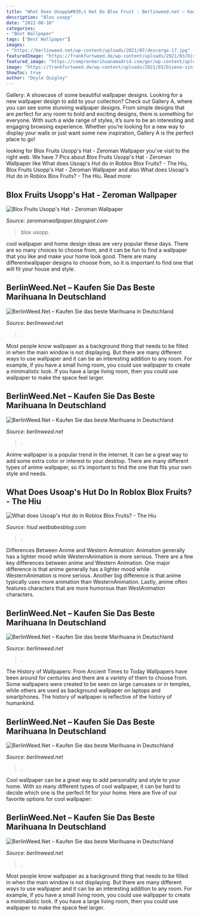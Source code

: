 ```yaml
---
title: "What Does Usopp&#039;s Hat Do Blox Fruit : Berlinweed.net – Kaufen Sie Das Beste Marihuana In Deutschland"
description: "Blox usopp"
date: "2022-08-16"
categories:
- "Best Wallpaper"
tags: ["Best Wallpaper"]
images:
- "https://berlinweed.net/wp-content/uploads/2021/07/descarga-17.jpg"
featuredImage: "https://frankfurtweed.de/wp-content/uploads/2021/03/Diseno-sin-titulo-79-1.png"
featured_image: "https://comprarmarihuanamadrid.com/ger/wp-content/uploads/2020/09/20200616_154956-768x1024.jpg"
image: "https://frankfurtweed.de/wp-content/uploads/2021/03/Diseno-sin-titulo-79-1.png"
ShowToc: true
author: "Doyle Quigley"
---
```



Gallery: A showcase of some beautiful wallpaper designs.
Looking for a new wallpaper design to add to your collection? Check out Gallery A, where you can see some stunning wallpaper designs. From simple designs that are perfect for any room to bold and exciting designs, there is something for everyone. With such a wide range of styles, it’s sure to be an interesting and engaging browsing experience. Whether you’re looking for a new way to display your walls or just want some new inspiration, Gallery A is the perfect place to go!
		
		
		
		
		
		
		
	

		
looking for Blox Fruits Usopp&#039;s Hat - Zeroman Wallpaper you've visit to the right web. We have 7 Pics about Blox Fruits Usopp&#039;s Hat - Zeroman Wallpaper like What does Usoap&#039;s Hut do in Roblox Blox Fruits? - The Hiu, Blox Fruits Usopp&#039;s Hat - Zeroman Wallpaper and also What does Usoap&#039;s Hut do in Roblox Blox Fruits? - The Hiu. Read more:
		
    
## Blox Fruits Usopp&#039;s Hat - Zeroman Wallpaper

<img loading=lazy src="https://i.pinimg.com/564x/aa/08/20/aa08201523c17679fd2ebef9e6914f53.jpg" onerror="this.onerror=null;this.src='https://tse3.mm.bing.net/th?id=OIP.A9G7nIifl8KrMuhyWx1QvAAAAA&amp;pid=15.1';" alt="Blox Fruits Usopp&#039;s Hat - Zeroman Wallpaper">

_Source: zeromanwallpaper.blogspot.com_

>blox usopp. 

	

cool wallpaper and home design ideas are very popular these days. There are so many choices to choose from, and it can be fun to find a wallpaper that you like and make your home look good. There are many differentwallpaper designs to choose from, so it is important to find one that will fit your house and style.

    
## BerlinWeed.Net – Kaufen Sie Das Beste Marihuana In Deutschland

<img loading=lazy src="https://comprarmarihuanamadrid.com/ger/wp-content/uploads/2020/09/20200904_203329-767x1024.jpg" onerror="this.onerror=null;this.src='https://tse4.mm.bing.net/th?id=OIP.zcNLeg5QQb0QMkUhirZGTQHaJ4&amp;pid=15.1';" alt="BerlinWeed.Net – Kaufen Sie das beste Marihuana in Deutschland">

_Source: berlinweed.net_

>. 

	

Most people know wallpaper as a background thing that needs to be filled in when the main window is not displaying. But there are many different ways to use wallpaper and it can be an interesting addition to any room. For example, if you have a small living room, you could use wallpaper to create a minimalistic look. If you have a large living room, then you could use wallpaper to make the space feel larger.

    
## BerlinWeed.Net – Kaufen Sie Das Beste Marihuana In Deutschland

<img loading=lazy src="http://comprarmarihuanamadrid.es/wp-content/uploads/2021/02/Diseno-sin-titulo-2021-02-18T205222.311.jpg" onerror="this.onerror=null;this.src='https://tse1.mm.bing.net/th?id=OIP._F481obpJ4oTUI_rdMPZegAAAA&amp;pid=15.1';" alt="BerlinWeed.Net – Kaufen Sie das beste Marihuana in Deutschland">

_Source: berlinweed.net_

>. 

	

Anime wallpaper is a popular trend in the internet. It can be a great way to add some extra color or interest to your desktop. There are many different types of anime wallpaper, so it’s important to find the one that fits your own style and needs.

    
## What Does Usoap&#039;s Hut Do In Roblox Blox Fruits? - The Hiu

<img loading=lazy src="https://progameguides.com/wp-content/uploads/2022/04/Featured-How-to-store-fruit-in-Roblox-Blox-Fruits-800x450.jpg" onerror="this.onerror=null;this.src='https://tse3.mm.bing.net/th?id=OIP.uFumJBDa8y0RMwkYlGH1FAHaEK&amp;pid=15.1';" alt="What does Usoap&#039;s Hut do in Roblox Blox Fruits? - The Hiu">

_Source: hiud.wetbabesblog.com_

>. 

	

Differences Between Anime and Western Animation: Animation generally has a lighter mood while WesternAnimation is more serious.
There are a few key differences between anime and Western Animation. One major difference is that anime generally has a lighter mood while WesternAnimation is more serious. Another big difference is that anime typically uses more animation than WesternAnimation. Lastly, anime often features characters that are more humorous than WestAnimation characters.

    
## BerlinWeed.Net – Kaufen Sie Das Beste Marihuana In Deutschland

<img loading=lazy src="https://frankfurtweed.de/wp-content/uploads/2021/03/Diseno-sin-titulo-79-1.png" onerror="this.onerror=null;this.src='https://tse3.mm.bing.net/th?id=OIP.tudcrDRPYwy6UJH-QrlmBgAAAA&amp;pid=15.1';" alt="BerlinWeed.Net – Kaufen Sie das beste Marihuana in Deutschland">

_Source: berlinweed.net_

>. 

	

The History of Wallpapers: From Ancient Times to Today
Wallpapers have been around for centuries and there are a variety of them to choose from. Some wallpapers were created to be seen on large canvases or in temples, while others are used as background wallpaper on laptops and smartphones. The history of wallpaper is reflective of the history of humankind.

    
## BerlinWeed.Net – Kaufen Sie Das Beste Marihuana In Deutschland

<img loading=lazy src="https://comprarmarihuanamadrid.com/ger/wp-content/uploads/2020/09/20200616_154956-768x1024.jpg" onerror="this.onerror=null;this.src='https://tse4.mm.bing.net/th?id=OIP.VjXsVCExi_sSH8CSGaLlkAHaJ4&amp;pid=15.1';" alt="BerlinWeed.Net – Kaufen Sie das beste Marihuana in Deutschland">

_Source: berlinweed.net_

>. 

	

Cool wallpaper can be a great way to add personality and style to your home. With so many different types of cool wallpaper, it can be hard to decide which one is the perfect fit for your home. Here are five of our favorite options for cool wallpaper: 

    
## BerlinWeed.Net – Kaufen Sie Das Beste Marihuana In Deutschland

<img loading=lazy src="https://berlinweed.net/wp-content/uploads/2021/07/descarga-17.jpg" onerror="this.onerror=null;this.src='https://tse4.mm.bing.net/th?id=OIP.1kaBCSb-y21JPIf_hZPLZwAAAA&amp;pid=15.1';" alt="BerlinWeed.Net – Kaufen Sie das beste Marihuana in Deutschland">

_Source: berlinweed.net_

>. 

	

Most people know wallpaper as a background thing that needs to be filled in when the main window is not displaying. But there are many different ways to use wallpaper and it can be an interesting addition to any room. For example, if you have a small living room, you could use wallpaper to create a minimalistic look. If you have a large living room, then you could use wallpaper to make the space feel larger.

